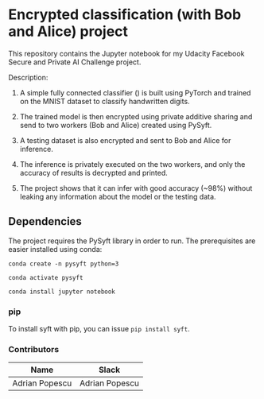 # Encrypted classification (with Bob and Alice) project
This repository contains the Jupyter notebook for my Udacity Facebook Secure and Private AI Challenge project.

Description:
1. A simple fully connected classifier () is built using PyTorch and trained on the MNIST dataset to classify handwritten digits.
 
2. The trained model is then encrypted using private additive sharing and send to two workers (Bob and Alice) created using PySyft.
 
3. A testing dataset is also encrypted and sent to Bob and Alice for inference.
 
4. The inference is privately executed on the two workers, and only the accuracy of results is decrypted and printed.

5. The project shows that it can infer with good accuracy (~98%) without leaking any information about the model or the testing data.

## Dependencies

The project requires the PySyft library in order to run. The prerequisites are easier installed using conda:

`conda create -n pysyft python=3`

`conda activate pysyft`

`conda install jupyter notebook`


### pip

To install syft with pip, you can issue `pip install syft`.

### Contributors

| Name | Slack |
| ------ | ------ |
| Adrian Popescu | Adrian Popescu |
